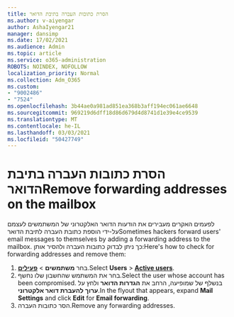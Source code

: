 ```yaml
---
title: הסרת כתובות העברה בתיבת הדואר
ms.author: v-aiyengar
author: AshaIyengar21
manager: dansimp
ms.date: 17/02/2021
ms.audience: Admin
ms.topic: article
ms.service: o365-administration
ROBOTS: NOINDEX, NOFOLLOW
localization_priority: Normal
ms.collection: Adm_O365
ms.custom:
- "9002486"
- "7524"
ms.openlocfilehash: 3b44ae0a981ad851ea368b3aff194ec061ae6648
ms.sourcegitcommit: 969219d6dff18d86d679d4d8741d1e39e4ce9539
ms.translationtype: MT
ms.contentlocale: he-IL
ms.lasthandoff: 03/03/2021
ms.locfileid: "50427749"
---
```

# <a name="remove-forwarding-addresses-on-the-mailbox"></a><span data-ttu-id="36ece-102">הסרת כתובות העברה בתיבת הדואר</span><span class="sxs-lookup"><span data-stu-id="36ece-102">Remove forwarding addresses on the mailbox</span></span>

<span data-ttu-id="36ece-103">לפעמים האקרים מעבירים את הודעות הדואר האלקטרוני של המשתמשים לעצמם על-ידי הוספת כתובת העברה לתיבת הדואר</span><span class="sxs-lookup"><span data-stu-id="36ece-103">Sometimes hackers forward users' email messages to themselves by adding a forwarding address to the mailbox.</span></span> <span data-ttu-id="36ece-104">כך ניתן לבדוק כתובות העברה ולהסיר אותן:</span><span class="sxs-lookup"><span data-stu-id="36ece-104">Here's how to check for forwarding addresses and remove them:</span></span>

1. <span data-ttu-id="36ece-105">בחר **משתמשים**  >  **[פעילים](https://go.microsoft.com/fwlink/p/?linkid=834822)**.</span><span class="sxs-lookup"><span data-stu-id="36ece-105">Select **Users** > **[Active users](https://go.microsoft.com/fwlink/p/?linkid=834822)**.</span></span>
1. <span data-ttu-id="36ece-106">בחר את המשתמש שהחשבון שלו נחשף.</span><span class="sxs-lookup"><span data-stu-id="36ece-106">Select the user whose account has been compromised.</span></span> <span data-ttu-id="36ece-107">בנשלף של שמופיעה, הרחב את **הגדרות הדואר** ולחץ על **ערוך** **להעברת דואר אלקטרוני**.</span><span class="sxs-lookup"><span data-stu-id="36ece-107">In the flyout that appears, expand **Mail Settings** and click **Edit** for **Email forwarding**.</span></span>
1. <span data-ttu-id="36ece-108">הסר כתובות העברה.</span><span class="sxs-lookup"><span data-stu-id="36ece-108">Remove any forwarding addresses.</span></span>
